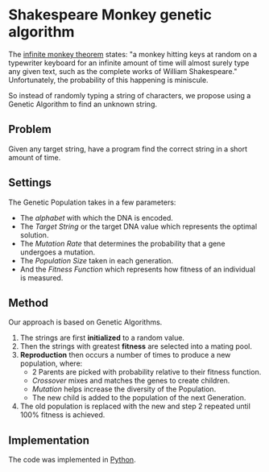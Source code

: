# Shakespeare Monkey genetic algorithm

The [infinite monkey theorem](https://en.wikipedia.org/wiki/Infinite_monkey_theorem) states: "a monkey hitting keys at random
on a typewriter keyboard for an infinite amount of time will almost surely type any given text, such as the complete works
of William Shakespeare." Unfortunately, the probability of this happening is miniscule.

So instead of randomly typing a string of characters, we propose using a Genetic Algorithm to find an unknown string.

## Problem

Given any target string, have a program find the correct string in a short amount of time.

## Settings

The Genetic Population takes in a few parameters:

- The _alphabet_ with which the DNA is encoded.
- The _Target String_ or the target DNA value which represents the optimal solution.
- The _Mutation Rate_ that determines the probability that a gene undergoes a mutation.
- The _Population Size_ taken in each generation.
- And the _Fitness Function_ which represents how fitness of an individual is measured.

## Method

Our approach is based on Genetic Algorithms.

1. The strings are first **initialized** to a random value.
2. Then the strings with greatest **fitness** are selected into a mating pool.
3. **Reproduction** then occurs a number of times to produce a new population, where:
   - 2 Parents are picked with probability relative to their fitness function.
   - _Crossover_ mixes and matches the genes to create children.
   - _Mutation_ helps increase the diversity of the Population.
   - The new child is added to the population of the next Generation.
4. The old population is replaced with the new and step 2 repeated until 100% fitness is achieved.

## Implementation

The code was implemented in [Python](https://www.python.org/).
